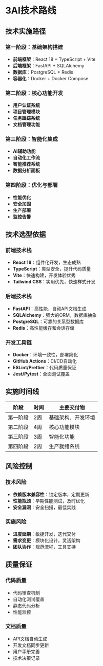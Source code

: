 # 3AI技术路线

## 技术实施路径

### 第一阶段：基础架构搭建
- **前端框架**：React 18 + TypeScript + Vite
- **后端框架**：FastAPI + SQLAlchemy
- **数据库**：PostgreSQL + Redis
- **容器化**：Docker + Docker Compose

### 第二阶段：核心功能开发
- **用户认证系统**
- **项目管理模块**
- **任务跟踪系统**
- **文档管理功能**

### 第三阶段：智能化集成
- **AI辅助功能**
- **自动化工作流**
- **智能推荐系统**
- **数据分析面板**

### 第四阶段：优化与部署
- **性能优化**
- **安全加固**
- **生产部署**
- **监控告警**

## 技术选型依据

### 前端技术栈
- **React 18**：组件化开发，生态成熟
- **TypeScript**：类型安全，提升代码质量
- **Vite**：快速构建，开发体验优秀
- **Tailwind CSS**：实用优先，快速样式开发

### 后端技术栈
- **FastAPI**：高性能，自动API文档生成
- **SQLAlchemy**：强大的ORM，数据库抽象
- **PostgreSQL**：可靠的关系型数据库
- **Redis**：高性能缓存和会话存储

### 开发工具链
- **Docker**：环境一致性，部署简化
- **GitHub Actions**：CI/CD自动化
- **ESLint/Prettier**：代码质量保证
- **Jest/Pytest**：全面测试覆盖

## 实施时间线

| 阶段 | 时间 | 主要交付物 |
|------|------|------------|
| 第一阶段 | 2周 | 基础架构、开发环境 |
| 第二阶段 | 4周 | 核心功能模块 |
| 第三阶段 | 3周 | 智能化功能 |
| 第四阶段 | 2周 | 生产就绪系统 |

## 风险控制

### 技术风险
- **依赖版本兼容性**：锁定版本，定期更新
- **性能瓶颈**：早期性能测试，及时优化
- **安全漏洞**：安全扫描，最佳实践

### 实施风险
- **进度延期**：敏捷开发，迭代交付
- **需求变更**：模块化设计，灵活架构
- **团队协作**：规范流程，工具支持

## 质量保证

### 代码质量
- 代码审查机制
- 自动化测试覆盖
- 静态代码分析
- 性能监控

### 文档质量
- API文档自动生成
- 开发文档同步更新
- 用户手册完善
- 技术决策记录